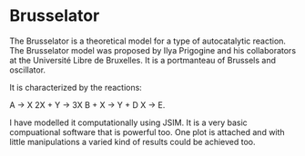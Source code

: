 # Brusselator

The Brusselator is a theoretical model for a type of autocatalytic reaction. The Brusselator model was proposed by Ilya Prigogine and his collaborators at the Université Libre de Bruxelles. It is a portmanteau of Brussels and oscillator.

It is characterized by the reactions:

A -> X
2X + Y -> 3X
B + X -> Y + D
X -> E.


I have modelled it computationally using JSIM. It is a very basic compuational software that is powerful too. One plot is attached and with little manipulations a varied kind of results could be achieved too. 
